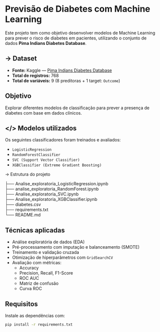 # Previsão de Diabetes com Machine Learning

Este projeto tem como objetivo desenvolver modelos de Machine Learning para prever o risco de diabetes em pacientes, utilizando o conjunto de dados **Pima Indians Diabetes Database**.

## -> Dataset

- **Fonte:** Kaggle — [Pima Indians Diabetes Database](https://www.kaggle.com/datasets/uciml/pima-indians-diabetes-database)
- **Total de registros:** 768
- **Total de variáveis:** 9 (8 preditoras + 1 target: `Outcome`)

## Objetivo

Explorar diferentes modelos de classificação para prever a presença de diabetes com base em dados clínicos.

## </> Modelos utilizados

Os seguintes classificadores foram treinados e avaliados:

- `LogisticRegression`
- `RandomForestClassifier`
- `SVC (Support Vector Classifier)`
- `XGBClassifier (Extreme Gradient Boosting)`

 -> Estrutura do projeto

├── Analise_exploratoria_LogisticRegression.ipynb  
├── analise_exploratoria_RandomForest.ipynb  
├── Analise_exploratoria_SVC.ipynb  
├── Analise_exploratoria_XGBClassifier.ipynb  
├── diabetes.csv  
├── requirements.txt  
└── README.md



## Técnicas aplicadas

- Análise exploratória de dados (EDA)
- Pré-processamento com imputação e balanceamento (SMOTE)
- Treinamento e validação cruzada
- Otimização de hiperparâmetros com `GridSearchCV`
- Avaliação com métricas:
  - Accuracy
  - Precision, Recall, F1-Score
  - ROC AUC
  - Matriz de confusão
  - Curva ROC

## Requisitos

Instale as dependências com:

```bash
pip install -r requirements.txt
